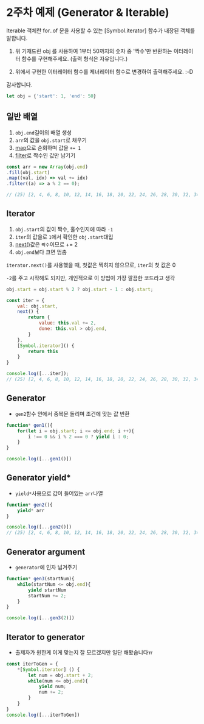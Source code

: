 # 2주차 예제 (Generator & Iterable)

Iterable 객체란 for..of 문을 사용할 수 있는 [Symbol.iterator] 함수가 내장된 객체를 말합니다.

1. 위 기재드린 obj 를 사용하여 
    1부터 50까지의 숫자 중 '짝수'만 반환하는 이터레이터 함수를 구현해주세요. (출력 형식은 자유입니다.)

2. 위에서 구현한 이터레이터 함수를 제너레이터 함수로 변경하여 출력해주세요. :-D

감사합니다.

```js
let obj = {'start': 1, 'end': 50}
```


## 일반 배열

1. `obj.end`길이의 배열 생성
2. `arr`의 값을 `obj.start`로 채우기
3. [map](https://developer.mozilla.org/ko/docs/Web/JavaScript/Reference/Global_Objects/Array/map)으로 순회하며 값을 `+= 1`
4. [filter](https://developer.mozilla.org/ko/docs/Web/JavaScript/Reference/Global_Objects/Array/filter)로 짝수인 값만 남기기

```js
const arr = new Array(obj.end)
.fill(obj.start)
.map((val, idx) => val += idx)
.filter((a) => a % 2 == 0);

// (25) [2, 4, 6, 8, 10, 12, 14, 16, 18, 20, 22, 24, 26, 28, 30, 32, 34, 36, 38, 40, 42, 44, 46, 48, 50]
```

## Iterator

1. `obj.start`의 값이 짝수, 홀수인지에 따라 `-1`
2. `iter`의 값을로 `1`에서 확인한 `obj.start`대입
3. [next()](https://developer.mozilla.org/ko/docs/Web/JavaScript/Reference/Global_Objects/Generator/next)값은 `짝수`이므로 += 2
4. `obj.end`보다 크면 멈춤

`iterator.next()`를 사용했을 때, 첫값은 찍히지 않으므로, `iter`의 첫 값은 0

`-2`를 주고 시작해도 되지만, 개인적으로 이 방법이 가장 깔끔한 코드라고 생각

```js
obj.start = obj.start % 2 ? obj.start - 1 : obj.start;

const iter = {
    val: obj.start,
    next() {
        return {
            value: this.val += 2,
            done: this.val > obj.end,
        }
    },
    [Symbol.iterator]() {
        return this
    }
}

console.log([...iter]);
// (25) [2, 4, 6, 8, 10, 12, 14, 16, 18, 20, 22, 24, 26, 28, 30, 32, 34, 36, 38, 40, 42, 44, 46, 48, 50]
```

## Generator

- `gen2`함수 안에서 중복문 돌리며 조건에 맞는 값 반환

```js
function* gen1(){
    for(let i = obj.start; i <= obj.end; i ++){
        i !== 0 && i % 2 === 0 ? yield i : 0;
    }
}

console.log([...gen1()])
```

## Generator yield*

- `yield*`사용으로 값이 들어있는 `arr`나열

```js
function* gen2(){
    yield* arr
}

console.log([...gen2()])
// (25) [2, 4, 6, 8, 10, 12, 14, 16, 18, 20, 22, 24, 26, 28, 30, 32, 34, 36, 38, 40, 42, 44, 46, 48, 50]
```

## Generator argument

- `generator`에 인자 넘겨주기

```js
function* gen3(startNum){
    while(startNum <= obj.end){
        yield startNum
        startNum += 2;
    }
} 

console.log([...gen3(2)])
```

## Iterator to generator

- 출제자가 원한게 이게 맞는지 잘 모르겠지만 일단 해봤습니다ㅠ

```js
const iterToGen = {
    *[Symbol.iterator] () {
        let num = obj.start + 2;
        while(num <= obj.end){
            yield num;
            num += 2;
        }
    }
}
console.log([...iterToGen])
```
